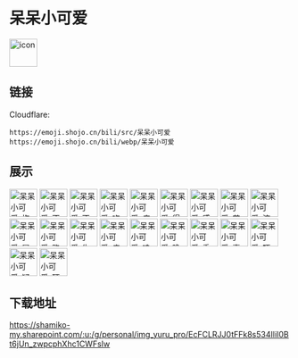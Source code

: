 # 呆呆小可爱
<img src="https://emoji.shojo.cn/bili/src/呆呆小可爱/icon.png" width="50" height="50" alt="icon">

## 链接
Cloudflare:
```
https://emoji.shojo.cn/bili/src/呆呆小可爱
https://emoji.shojo.cn/bili/webp/呆呆小可爱
```
## 展示
<img src="https://emoji.shojo.cn/bili/src/呆呆小可爱/呆呆小可爱-抱抱.png" width="50" height="50" alt="呆呆小可爱-抱抱">
<img src="https://emoji.shojo.cn/bili/src/呆呆小可爱/呆呆小可爱-不错.png" width="50" height="50" alt="呆呆小可爱-不错">
<img src="https://emoji.shojo.cn/bili/src/呆呆小可爱/呆呆小可爱-不屑.png" width="50" height="50" alt="呆呆小可爱-不屑">
<img src="https://emoji.shojo.cn/bili/src/呆呆小可爱/呆呆小可爱-吃瓜.png" width="50" height="50" alt="呆呆小可爱-吃瓜">
<img src="https://emoji.shojo.cn/bili/src/呆呆小可爱/呆呆小可爱-痴笑.png" width="50" height="50" alt="呆呆小可爱-痴笑">
<img src="https://emoji.shojo.cn/bili/src/呆呆小可爱/呆呆小可爱-得意.png" width="50" height="50" alt="呆呆小可爱-得意">
<img src="https://emoji.shojo.cn/bili/src/呆呆小可爱/呆呆小可爱-感谢.png" width="50" height="50" alt="呆呆小可爱-感谢">
<img src="https://emoji.shojo.cn/bili/src/呆呆小可爱/呆呆小可爱-苦涩.png" width="50" height="50" alt="呆呆小可爱-苦涩">
<img src="https://emoji.shojo.cn/bili/src/呆呆小可爱/呆呆小可爱-流汗.png" width="50" height="50" alt="呆呆小可爱-流汗">
<img src="https://emoji.shojo.cn/bili/src/呆呆小可爱/呆呆小可爱-冒头偷看.png" width="50" height="50" alt="呆呆小可爱-冒头偷看">
<img src="https://emoji.shojo.cn/bili/src/呆呆小可爱/呆呆小可爱-跑路.png" width="50" height="50" alt="呆呆小可爱-跑路">
<img src="https://emoji.shojo.cn/bili/src/呆呆小可爱/呆呆小可爱-生气.png" width="50" height="50" alt="呆呆小可爱-生气">
<img src="https://emoji.shojo.cn/bili/src/呆呆小可爱/呆呆小可爱-瘫倒.png" width="50" height="50" alt="呆呆小可爱-瘫倒">
<img src="https://emoji.shojo.cn/bili/src/呆呆小可爱/呆呆小可爱-哇哇大哭.png" width="50" height="50" alt="呆呆小可爱-哇哇大哭">
<img src="https://emoji.shojo.cn/bili/src/呆呆小可爱/呆呆小可爱-晚安.png" width="50" height="50" alt="呆呆小可爱-晚安">
<img src="https://emoji.shojo.cn/bili/src/呆呆小可爱/呆呆小可爱-委屈.png" width="50" height="50" alt="呆呆小可爱-委屈">
<img src="https://emoji.shojo.cn/bili/src/呆呆小可爱/呆呆小可爱-喜欢.png" width="50" height="50" alt="呆呆小可爱-喜欢">
<img src="https://emoji.shojo.cn/bili/src/呆呆小可爱/呆呆小可爱-吓.png" width="50" height="50" alt="呆呆小可爱-吓">
<img src="https://emoji.shojo.cn/bili/src/呆呆小可爱/呆呆小可爱-疑惑.png" width="50" height="50" alt="呆呆小可爱-疑惑">
<img src="https://emoji.shojo.cn/bili/src/呆呆小可爱/呆呆小可爱-硬币.png" width="50" height="50" alt="呆呆小可爱-硬币">

## 下载地址

https://shamiko-my.sharepoint.com/:u:/g/personal/img_yuru_pro/EcFCLRJJ0tFFk8s534IliI0Bt6jUn_zwpcphXhc1CWFsIw